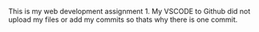 This is my web development assignment 1. 
My VSCODE to Github did not upload my files or add my commits so thats why there is one commit.
